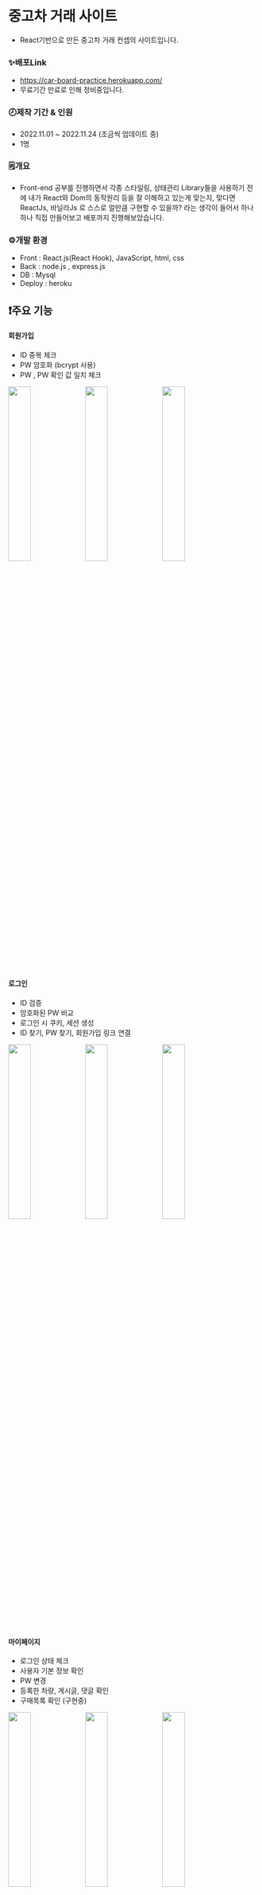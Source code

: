 # 중고차 거래 사이트
* React기반으로 만든 중고차 거래 컨셉의 사이트입니다.
### ✨배포Link  
* https://car-board-practice.herokuapp.com/
* 무료기간 만료로 인해 정비중입니다.
### 🕗제작 기간 & 인원  
* 2022.11.01 ~ 2022.11.24 (조금씩 업데이트 중)  
* 1명  
### 🗒️개요  
* Front-end 공부를 진행하면서 각종 스타일링, 상태관리 Library들을 사용하기 전에 내가 React와 Dom의 동작원리 등을 잘 이해하고 있는게 맞는지, 맞다면 ReactJs, 바닐라Js 로 스스로 얼만큼 구현할 수 있을까? 라는 생각이 들어서 하나하나 직접 만들어보고 배포까지 진행해보았습니다.
### ⚙️개발 환경
* Front : React.js(React Hook), JavaScript, html, css
* Back : node.js , express.js
* DB : Mysql
* Deploy : heroku

## ❗주요 기능
#### 회원가입
* ID 중복 체크
* PW 암호화 (bcrypt 사용)
* PW , PW 확인 값 일치 체크
<p align="left">
  <img src="https://user-images.githubusercontent.com/108784431/208563103-1ab8b533-e041-44eb-bc88-9ecfdc063427.jpg" width="30%" />
  <img src="https://user-images.githubusercontent.com/108784431/208563116-3e251ac1-1755-49d9-9c45-605769997156.jpg" width="30%" />
  <img src="https://user-images.githubusercontent.com/108784431/208563111-2ceca890-8241-45b4-8829-76412a9b8b26.jpg" width="30%" />
</p>

#### 로그인
* ID 검증
* 암호화된 PW 비교
* 로그인 시 쿠키, 세션 생성
* ID 찾기, PW 찾기, 회원가입 링크 연결
<p align="left">
  <img src="https://user-images.githubusercontent.com/108784431/208563809-ad4bc05d-d48a-46e7-b863-415a1014073f.jpg" width="30%"/>
  <img src="https://user-images.githubusercontent.com/108784431/208563823-859e9b0f-5c7c-4a8e-8ac3-cb237a9382f1.jpg" width="30%"/>
  <img src="https://user-images.githubusercontent.com/108784431/208563828-d0bfad4b-2463-4928-93d8-b82dfcc73b06.jpg" width="30%"/>
</p>

#### 마이페이지
* 로그인 상태 체크
* 사용자 기본 정보 확인
* PW 변경
* 등록한 차량, 게시글, 댓글 확인
* 구매목록 확인 (구현중)
<p>
  <img src="https://user-images.githubusercontent.com/108784431/208564015-6db96286-6758-4e8f-b63e-ea861cbb4032.jpg" width="30%"/>
  <img src="https://user-images.githubusercontent.com/108784431/208564038-241d4b7d-3009-40cf-bacf-8317fb1bf87f.jpg" width="30%"/>
  <img src="https://user-images.githubusercontent.com/108784431/208564071-dd20defe-b3b0-4852-a8b5-722d1b789e28.jpg" width="30%"/>
  <img src="https://user-images.githubusercontent.com/108784431/208564074-c28bc13e-20fc-411e-9610-58b0229128aa.jpg" width="30%"/>
  <img src="https://user-images.githubusercontent.com/108784431/208564085-c0e9d32b-89f2-42c5-a912-94ac1fb5ee16.jpg" width="30%"/>
  <img src="https://user-images.githubusercontent.com/108784431/208564098-16b00726-3142-4bba-afb2-a4fbe31ccb49.jpg" width="30%"/>
  <img src="https://user-images.githubusercontent.com/108784431/208564107-adc5837b-6b2a-4062-8b33-9300a2f9741e.jpg" width="30%"/>
</p>

#### 로그아웃
* 쿠키, 세션 삭제

#### 홈 화면
* 슬라이드 직접 구현
* 오늘의 추천 차량
<p>
  <img src="https://user-images.githubusercontent.com/108784431/208565165-aa965cda-db01-463c-a254-a1880445c9ac.jpg" width="33%"/>
</p>

#### 판매 등록 화면
* 이미지 미리보기 및 업로드
* 입력 값 valid 체크
<p>
  <img src="https://user-images.githubusercontent.com/108784431/208565576-60041e94-2e31-4a8c-b109-f2dd327ec807.jpg" width="30%"/>
  <img src="https://user-images.githubusercontent.com/108784431/208565591-797f37a1-7b77-470c-8d54-c1bd897c12b2.jpg" width="30%"/>
  <img src="https://user-images.githubusercontent.com/108784431/208565601-f211f5b6-2c2b-4952-ae4f-25ced498d64a.jpg" width="30%"/>
  <img src="https://user-images.githubusercontent.com/108784431/208566727-be4f85f3-6b4c-4135-afcc-5801335be1d8.jpg" width="30%"/>
  <img src="https://user-images.githubusercontent.com/108784431/208566766-689409fc-f5bf-4e16-a6a6-e807abb38aff.jpg" width="30%"/>
</p>

#### 차량 목록 화면
* 검색기능 구현
* 제조사, 주행 거리, 년식, 가격별 선택 검색 구현
* 페이지네이션 구현
<p>
  <img src="https://user-images.githubusercontent.com/108784431/208565550-30831665-7a33-4017-899c-97db56d640eb.jpg" width="30%"/>
  <img src="https://user-images.githubusercontent.com/108784431/208567234-bb159855-724c-4dcb-be64-091c1a2c20b1.jpg" width="30%"/>
  <img src="https://user-images.githubusercontent.com/108784431/208567248-2eb18b81-d5d6-4329-8862-bf182c3b2f4f.jpg" width="30%"/>
</p>

#### 차량 상세 정보 페이지
* 선수금에 따른 할부금 변화
* 부대비용 체크에 따른 선수금, 할부금 변화
* 할부 기간에 따른 월 납부금 변화
<p>
  <img src="https://user-images.githubusercontent.com/108784431/208567400-c1fbc966-b8d3-4879-9e06-2847da5f1793.jpg" width="30%"/>
  <img src="https://user-images.githubusercontent.com/108784431/208567388-90528bbd-0fb6-4eab-8aa2-6719146f0320.jpg" width="30%"/>
  <img src="https://user-images.githubusercontent.com/108784431/208567409-adadc0bf-f788-4ef1-b98c-6a9e26795aee.jpg" width="30%"/>
</p>

#### 게시판 화면
* 글 작성, 읽기, 수정, 삭제 (CRUD) 구현
* 댓글 작성, 읽기, 수정, 삭제 (CRUE) 구현
* 게시판 전체, 제목, 내용별 검색 기능 구현
* 쿠키를 사용해 조회수 중복 방지 구현
* 페이지네이션 구현
<p>
  <img src="https://user-images.githubusercontent.com/108784431/208567568-6f84c3dd-16b8-4c18-9510-906dc335bc9c.jpg" width="30%"/>
  <img src="https://user-images.githubusercontent.com/108784431/208567620-ca8592d7-816f-4f47-b0ab-3b3f37a8d745.jpg" width="30%"/>
  <img src="https://user-images.githubusercontent.com/108784431/208567619-614c3630-3370-4f31-90f1-0ede756fc7c7.jpg" width="30%"/>
  <img src="https://user-images.githubusercontent.com/108784431/208567610-7aca73b2-f0f1-4106-8117-1a0ff78e3b42.jpg" width="30%"/>
  <img src="https://user-images.githubusercontent.com/108784431/208567611-7aa905cb-fd8b-46d4-975d-beb4da02bacf.jpg" width="30%"/>
  <img src="https://user-images.githubusercontent.com/108784431/208567614-8bf3f273-46c4-4486-bd38-59141b208159.jpg" width="30%"/>
  <img src="https://user-images.githubusercontent.com/108784431/208567617-14efeee3-9ff8-49a5-ae68-f75f2920c8a6.jpg" width="30%"/>
  <img src="https://user-images.githubusercontent.com/108784431/208567609-79554739-7d6e-4156-b53d-5923459c4bc2.jpg" width="30%"/>
  <img src="https://user-images.githubusercontent.com/108784431/208567605-224e37c9-4c1a-4962-be2f-6ac07bc5f7ac.jpg" width="30%"/>
  <img src="https://user-images.githubusercontent.com/108784431/208567600-ab9c178b-0a75-42e7-9197-b4a2990591dd.jpg" width="30%"/>
  <img src="https://user-images.githubusercontent.com/108784431/208567599-2d8d1f56-4af0-45f0-8feb-5472dfbf3dee.jpg" width="30%"/>
  <img src="https://user-images.githubusercontent.com/108784431/208567595-9b8af8c8-13a4-4c97-97e1-5e237064e2c1.jpg" width="30%"/>
  <img src="https://user-images.githubusercontent.com/108784431/208567597-e5d53d73-2cdc-4c5f-8f8c-93d8b4072f87.jpg" width="30%"/>
  <img src="https://user-images.githubusercontent.com/108784431/208567593-7db8a8c0-0156-4b8e-9baf-aa0da479dfca.jpg" width="30%"/>
  <img src="https://user-images.githubusercontent.com/108784431/208567587-febdd070-a62a-4e11-bf7b-1a9ef7b4ebb8.jpg" width="30%"/>
  <img src="https://user-images.githubusercontent.com/108784431/208567590-954acebf-a5a0-41fb-aa37-f93bf8b11331.jpg" width="30%"/>
  <img src="https://user-images.githubusercontent.com/108784431/208567591-4a27903a-7cbc-4b80-9623-54bf1decddc9.jpg" width="30%"/>
  <img src="https://user-images.githubusercontent.com/108784431/208567581-d532a00d-435e-44e9-8ad8-4b0de76dd87e.jpg" width="30%"/>
  <img src="https://user-images.githubusercontent.com/108784431/208567583-e5e87c7a-e12d-4a54-931c-9d849f6bf577.jpg" width="30%"/>
  <img src="https://user-images.githubusercontent.com/108784431/208567585-f97ea822-61e8-4083-902a-23514e714b36.jpg" width="30%"/>
  <img src="https://user-images.githubusercontent.com/108784431/208567580-7ccf0d9a-a576-46f8-a4cc-e120caef1132.jpg" width="30%"/>
  <img src="https://user-images.githubusercontent.com/108784431/208567579-80b31edf-5954-44d0-8396-0686fd118ddd.jpg" width="30%"/>
  <img src="https://user-images.githubusercontent.com/108784431/208567577-5729a160-06cd-434e-8119-20fe22a6802a.jpg" width="30%"/>
  <img src="(https://user-images.githubusercontent.com/108784431/208567573-3fa96402-7fd4-407e-84dc-5e6e121c3a87.jpg" width="30%"/>
</p>


#### 반응형
* 모바일 사용자도 이용 가능하게 반응형으로 구현
---
### ✍️회고
* 공부를 시작하고나서부터 저의 진정한 개발 공부는 혼자서 프로젝트를 진행하기 전과 후로 나뉘었습니다.  
프로젝트를 진행하면서 배포를 해보기 전까지는 build 해야한다는 것도 몰랐기에 그냥 프론트 단 만들고, 백 단 만들어서 로컬환경에서만 돌려보기만 하고 끝냈었는데, 배포작업을 진행하면서 build는 왜 하는지, 또 build하면서 나오는 에러들도 경험해보고, 배포는 성공했지만 CORS 에러가 나서 통신문제가 발생했던 문제와 배포할때에는 환경변수 파일을 만들어서 git에 commit할때 DB정보나 aws키 같은 개인정보들이 올라가지않게 해서 보안에 신경써줘야한다는 경험을 하면서 조금 더 지식이 쌓이는것을 느낄 수 있었습니다.  
또, 상태관리 라이브러리(Redux , recoil 등) 을 약간이나마 공부했지만 왜 써야하는것인지 정확한 이유를 모르고 무작정 학습하기만 했었는데, 규모가 작긴하지만 그러한 라이브러리 없이 사이트를 하나 만들어보니 상태를 관리하기 위해 props가 계속 전달되어야하는 현상들이 많이 발생하였고, 사이트 하나 만드는것을 끝마친 지금에야 '아 내가 그때 상태관리 redux나 recoil을 썼다면 훨씬 더 간결해졌을거같은데' 라는 생각이 들게 되었습니다.  
다음에 만들 프로젝트에서는 스타일링 라이브러리와 상태관리 라이브러리를 적용하여 더 효율적인 관리를 할수있도록 만드는것이 목표입니다.

